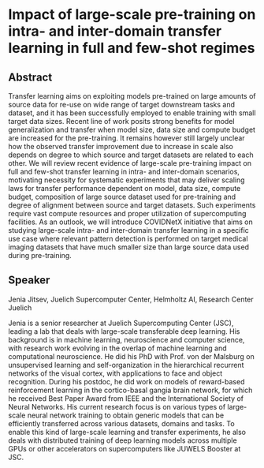 # Impact of large-scale pre-training on intra- and inter-domain transfer learning in full and few-shot regimes

## Abstract
Transfer learning aims on exploiting models pre-trained on large amounts of source data for re-use on wide range of target downstream tasks and dataset, and it has been successfully employed to enable training with small target data sizes. Recent line of work posits strong benefits for model generalization and transfer when model size, data size and compute budget are increased for the pre-training. It remains however still largely unclear how the observed transfer improvement due to increase in scale also depends on degree to which source and target datasets are related to each other. We will review recent evidence of large-scale pre-training impact on full and few-shot transfer learning in intra- and inter-domain scenarios, motivating necessity for systematic experiments that may deliver scaling laws for transfer performance dependent on model, data size, compute budget, composition of large source dataset used for pre-training and degree of alignment between source and target datasets. Such experiments require vast compute resources and proper utilization of supercomputing facilities. As an outlook, we will introduce COVIDNetX initiative that aims on studying large-scale intra- and inter-domain transfer learning in a specific use case where relevant pattern detection is performed on target medical imaging datasets that have much smaller size than large source data used during pre-training.

## Speaker 
Jenia Jitsev, Juelich Supercomputer Center, Helmholtz AI, Research Center Juelich

Jenia is a senior researcher at Juelich Supercomputing Center (JSC), leading a lab that deals with large-scale transferable deep learning. His background is in machine learning, neuroscience and computer science, with research work evolving in the overlap of machine learning and computational neuroscience. He did his PhD with Prof. von der Malsburg on unsupervised learning and self-organization in the hierarchical recurrent networks of the visual cortex, with applications to face and object recognition. During his postdoc, he did work on models of reward-based reinforcement learning in the cortico-basal gangia brain network, for which he received Best Paper Award from IEEE and the International Society of Neural Networks. His current research focus is on various types of large-scale neural network training to obtain generic models that can be efficiently transferred across various datasets, domains and tasks. To enable this kind of large-scale learning and transfer experiments, he also deals with distributed training of deep learning models across multiple GPUs or other accelerators on supercomputers like JUWELS Booster at JSC.




